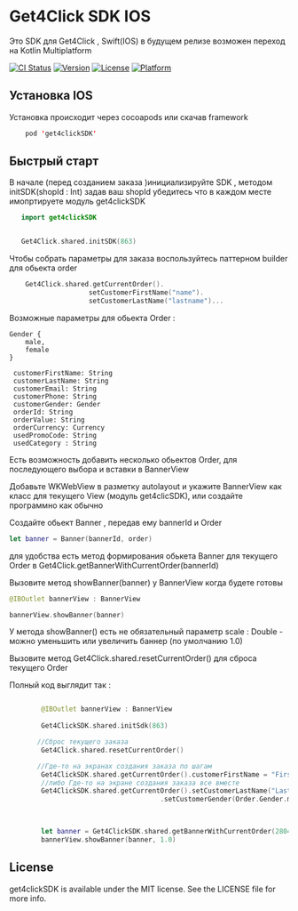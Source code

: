 # Get4Click SDK IOS
Это SDK для Get4Click , Swift(IOS) в будущем релизе возможен переход на Kotlin Multiplatform

[![CI Status](https://img.shields.io/travis/igorexax3mal/get4clickSDK.svg?style=flat)](https://travis-ci.org/igorexax3mal/get4clickSDK)
[![Version](https://img.shields.io/cocoapods/v/get4clickSDK.svg?style=flat)](https://cocoapods.org/pods/get4clickSDK)
[![License](https://img.shields.io/cocoapods/l/get4clickSDK.svg?style=flat)](https://cocoapods.org/pods/get4clickSDK)
[![Platform](https://img.shields.io/cocoapods/p/get4clickSDK.svg?style=flat)](https://cocoapods.org/pods/get4clickSDK)



## Установка  IOS

Установка происходит через cocoapods или скачав framework
```swift
    pod 'get4clickSDK'
```


## Быстрый старт

В начале (перед созданием  заказа )инициализируйте SDK , методом initSDK(shopId : Int) задав ваш shopId 
убедитесь что в каждом месте имопртируете модуль get4clickSDK
```swift
   import get4clickSDK


   Get4Click.shared.initSDK(863)
```



Чтобы собрать параметры для заказа воспользуйтесь паттерном builder для обьекта order 

```swift
    Get4Click.shared.getCurrentOrder().
                    setCustomerFirstName("name").
                    setCustomerLastName("lastname")...

 ```

Возможные параметры для обьекта Order :


    Gender {
        male,
        female
    }

     customerFirstName: String
     customerLastName: String
     customerEmail: String
     customerPhone: String
     customerGender: Gender
     orderId: String
     orderValue: String
     orderCurrency: Currency
     usedPromoCode: String
     usedCategory : String




Есть возможность добавить несколько обьектов Order, для последующего выбора и вставки в BannerView



Добавьте WKWebView в разметку autolayout  и укажите BannerView как класс для текущего View (модуль get4clicSDK), или создайте программно как обычно




Создайте обьект Banner , передав ему bannerId  и Order 

```swift
let banner = Banner(bannerId, order)
 ```
 
для удобства есть метод формирования обькета Banner для текущего Order в Get4Click.getBannerWithCurrentOrder(bannerId)


Вызовите метод showBanner(banner) у BannerView когда будете готовы 

```swift
@IBOutlet bannerView : BannerView

bannerView.showBanner(banner)
 ```

У метода showBanner() есть не обязательный параметр scale : Double - можно уменьшить или увеличить баннер (по умолчанию 1.0)

Вызовите метод  Get4Click.shared.resetCurrentOrder() для сброса текущего Order

Полный код выглядит так :
```swift

        @IBOutlet bannerView : BannerView
        
        Get4ClickSDK.shared.initSdk(863)

       //Сброс текущего заказа
        Get4Click.shared.resetCurrentOrder() 

       //Где-то на экранах создания заказа по шагам 
        Get4ClickSDK.shared.getCurrentOrder().customerFirstName = "FirstName"
        //либо Где-то на экране создания заказа все вместе
        Get4ClickSDK.shared.getCurrentOrder().setCustomerLastName("LastName")
                                      .setCustomerGender(Order.Gender.male)


      
        let banner = Get4ClickSDK.shared.getBannerWithCurrentOrder(2804)
        bannerView.showBanner(banner, 1.0)
 ```


## License

get4clickSDK is available under the MIT license. See the LICENSE file for more info.
